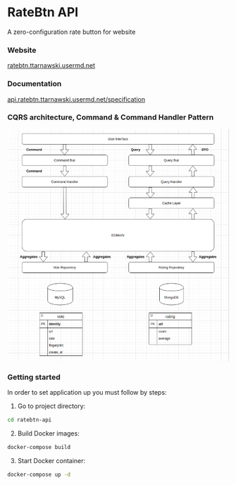 # RateBtn API
A zero-configuration rate button for website

### Website
[ratebtn.ttarnawski.usermd.net](http://www.ratebtn.ttarnawski.usermd.net/)

### Documentation
[api.ratebtn.ttarnawski.usermd.net/specification](https://petstore.swagger.io/?url=https://api.ratebtn.ttarnawski.usermd.net/specification)

### CQRS architecture, Command & Command Handler Pattern
![CQRS architecture, Command & Command Handler Pattern.](doc/architecture_02.png "Architecture")


### Getting started
In order to set application up you must follow by steps:

1. Go to project directory:
```bash
cd ratebtn-api
```
2. Build Docker images:
```bash
docker-compose build
```
3. Start Docker container:
```bash
docker-compose up -d
```



